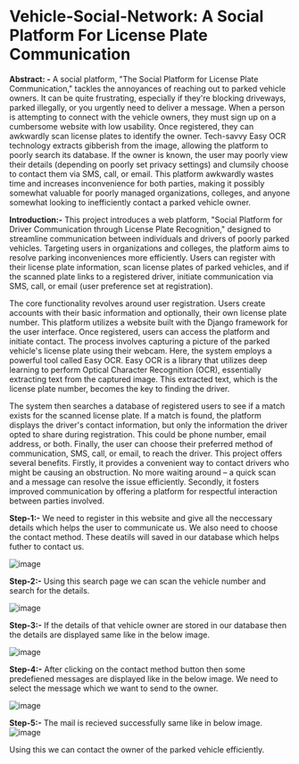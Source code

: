 # Vehicle-Social-Network: A Social Platform For License Plate Communication 

**Abstract: -** A social platform, "The Social Platform for License Plate Communication," tackles the annoyances of 
reaching out to parked vehicle owners. It can be quite frustrating, especially if they're blocking driveways, 
parked illegally, or you urgently need to deliver a message. When a person is attempting to connect with the 
vehicle owners, they must sign up on a cumbersome website with low usability. Once registered, they can 
awkwardly scan license plates to identify the owner. Tech-savvy Easy OCR technology extracts gibberish 
from the image, allowing the platform to poorly search its database. If the owner is known, the user may 
poorly view their details (depending on poorly set privacy settings) and clumsily choose to contact them via 
SMS, call, or email. This platform awkwardly wastes time and increases inconvenience for both parties, 
making it possibly somewhat valuable for poorly managed organizations, colleges, and anyone somewhat 
looking to inefficiently contact a parked vehicle owner. 

**Introduction:-** This project introduces a web platform, "Social Platform for Driver Communication through License 
Plate Recognition," designed to streamline communication between individuals and drivers of poorly parked 
vehicles. Targeting users in organizations and colleges, the platform aims to resolve parking inconveniences 
more efficiently. Users can register with their license plate information, scan license plates of parked vehicles, 
and if the scanned plate links to a registered driver, initiate communication via SMS, call, or email (user 
preference set at registration). 
 
The core functionality revolves around user registration. Users create accounts with their basic 
information and optionally, their own license plate number. This platform utilizes a website built with the 
Django framework for the user interface. 
Once registered, users can access the platform and initiate contact. The process involves capturing a picture 
of the parked vehicle's license plate using their webcam. Here, the system employs a powerful tool called Easy 
OCR. Easy OCR is a library that utilizes deep learning to perform Optical Character Recognition (OCR), 
essentially extracting text from the captured image. This extracted text, which is the license plate number, 
becomes the key to finding the driver.

The system then searches a database of registered users to see if a match exists for the scanned license 
plate. If a match is found, the platform displays the driver's contact information, but only the information the 
driver opted to share during registration. This could be phone number, email address, or both. Finally, the user 
can choose their preferred method of communication, SMS, call, or email, to reach the driver. This project 
offers several benefits. Firstly, it provides a convenient way to contact drivers who might be causing an 
obstruction. No more waiting around – a quick scan and a message can resolve the issue efficiently. Secondly, 
it fosters improved communication by offering a platform for respectful interaction between parties involved. 

**Step-1:-** We need to register in this website and give all the neccessary details which helps the user to communicate us. We also need to choose the contact method. These deatils will saved in our database which helps futher to contact us.

![image](https://github.com/sridharindraganti/Networking-Social/assets/112465823/35700b55-93e0-4265-a4f9-cc142578c860)

**Step-2:-** Using this search page we can scan the vehicle number and search for the details.

![image](https://github.com/sridharindraganti/Networking-Social/assets/112465823/93239f90-e55a-4222-885f-c7a3bb3b3ac6)

**Step-3:-** If the details of that vehicle owner are stored in our database then the details are displayed same like in the below image.

![image](https://github.com/sridharindraganti/Networking-Social/assets/112465823/47e67e28-2376-4cc7-bcc9-cc047f341fd4)

**Step-4:-** After clicking on the contact method button then some predefiened messages are displayed like in the below image. We need to select the message which we want to send to the owner.

![image](https://github.com/sridharindraganti/Networking-Social/assets/112465823/0828dc5e-afbb-4cd9-9a3e-998734131754)

**Step-5:-** The mail is recieved successfully same like in below image.
![image](https://github.com/sridharindraganti/Networking-Social/assets/112465823/4b498357-0945-4584-9273-44e88586fb8b)


Using this we can contact the owner of the parked vehicle efficiently. 



